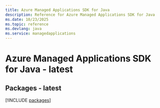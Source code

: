 ```yaml
---
title: Azure Managed Applications SDK for Java
description: Reference for Azure Managed Applications SDK for Java
ms.date: 10/23/2025
ms.topic: reference
ms.devlang: java
ms.service: managedapplications
---
```

# Azure Managed Applications SDK for Java - latest
## Packages - latest
[!INCLUDE [packages](managed-applications-index.md)]